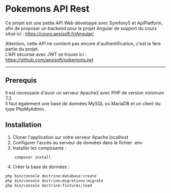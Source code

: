 # Pokemons API Rest

Ce projet est une petite API Web développé avec Symfony5 et ApiPlatform, afin de proposer un backend pour le projet Angular de support du cours situé ici : https://cours.aesisoft.fr/Angular/

Attention, cette API ne contient pas encore d'authentification, c'est la 1ère partie du projet. <br/>
L'API sécurisé avec JWT se trouve ici : https://github.com/aesisoft/pokemonsJwt 

___

## Prerequis

Il est necessaire d'avoir un serveur Apache2 avec PHP de version minimum 7.2.<br/>
Il faut également une base de données MySQL ou MariaDB et un client du type PhpMyAdmin.

## Installation

1. Cloner l'application sur votre serveur Apache localhost
2. Configurer l'accès au serveur de données dans le fichier .env
3. Installer les composants :

```Bash
    composer install
```

4. Créer la base de données :

```Bash
php bin/console doctrine:database:create
php bin/console doctrine:migrations:migrate
php bin/console doctrine:fixtures:load
```